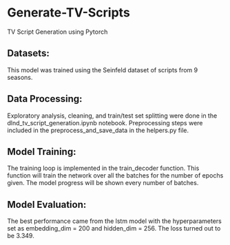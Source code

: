 # Generate-TV-Scripts
TV Script Generation using Pytorch

## Datasets:
This model was trained using the Seinfeld dataset of scripts from 9 seasons. 

## Data Processing:
Exploratory analysis, cleaning, and train/test set splitting were done in the dlnd_tv_script_generation.ipynb notebook. Preprocessing steps were included in the preprocess_and_save_data in the helpers.py file.

## Model Training:
The training loop is implemented in the train_decoder function. This function will train the network over all the batches for the number of epochs given. The model progress will be shown every number of batches.

## Model Evaluation:
The best performance came from the lstm model with the hyperparameters set as embedding_dim = 200 and hidden_dim = 256. The loss turned out to be 3.349.
